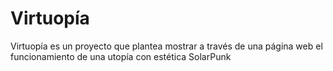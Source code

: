# Virtuopía
 

Virtuopía es un proyecto que plantea mostrar a través de una página web el funcionamiento de una utopía con estética SolarPunk
